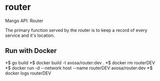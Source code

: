 # router
Mango API: Router

The primary function served by the router is to keep a record of every service and it's location.

## Run with Docker
*$ go build
*$ docker build -t avosa/router:dev .
*$ docker rm routerDEV
*$ docker run -d --network host --name routerDEV avosa/router:dev 
*$ docker logs routerDEV
